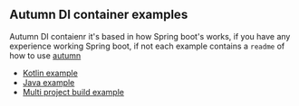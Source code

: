 ## Autumn DI container examples
Autumn DI contaienr it's based in how Spring boot's works, if you have any experience working Spring boot, if not each example contains a `readme` of how to use [autumn](https://github.com/Glazzes/autumn)

- [Kotlin example](https://github.com/Glazzes/autumnexample/tree/main/Kotlin)
- [Java example](https://github.com/Glazzes/autumnexample/tree/main/Java)
- [Multi project build example](https://github.com/Glazzes/autumnexample/tree/main/multi-project)
